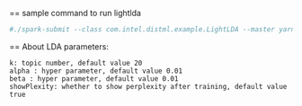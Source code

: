 
== sample command to run lightlda

```sh
#./spark-submit --class com.intel.distml.example.LightLDA --master yarn://dl-s1:8088 /home/spark/yunlong/distml-0.2.jar --psCount 1 --maxIterations 100 --k 2 --alpha 0.01 --beta 0.01 --batchSize 100 /data/lda/short.txt
```

== About LDA parameters:
```
k: topic number, default value 20
alpha : hyper parameter, default value 0.01
beta : hyper parameter, default value 0.01
showPlexity: whether to show perplexity after training, default value true
```
